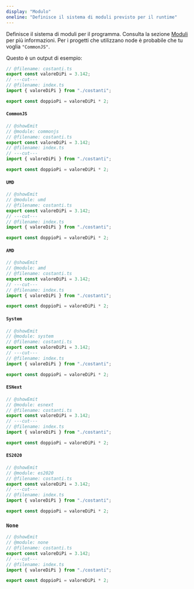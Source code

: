 ```yaml
---
display: "Modulo"
oneline: "Definisce il sistema di moduli previsto per il runtime"
---
```


Definisce il sistema di moduli per il programma. Consulta la sezione <a href='/docs/handbook/modules.html#ambient-modules'> Moduli </a> per più informazioni. Per i progetti che utilizzano node è probabile che tu voglia `"CommonJS"`.

Questo è un output di esempio:

```ts twoslash
// @filename: costanti.ts
export const valoreDiPi = 3.142;
// ---cut---
// @filename: index.ts
import { valoreDiPi } from "./costanti";

export const doppioPi = valoreDiPi * 2;
```

#### `CommonJS`

```ts twoslash
// @showEmit
// @module: commonjs
// @filename: costanti.ts
export const valoreDiPi = 3.142;
// @filename: index.ts
// ---cut---
import { valoreDiPi } from "./costanti";

export const doppioPi = valoreDiPi * 2;
```

#### `UMD`

```ts twoslash
// @showEmit
// @module: umd
// @filename: costanti.ts
export const valoreDiPi = 3.142;
// ---cut---
// @filename: index.ts
import { valoreDiPi } from "./costanti";

export const doppioPi = valoreDiPi * 2;
```

#### `AMD`

```ts twoslash
// @showEmit
// @module: amd
// @filename: costanti.ts
export const valoreDiPi = 3.142;
// ---cut---
// @filename: index.ts
import { valoreDiPi } from "./costanti";

export const doppioPi = valoreDiPi * 2;
```

#### `System`

```ts twoslash
// @showEmit
// @module: system
// @filename: costanti.ts
export const valoreDiPi = 3.142;
// ---cut---
// @filename: index.ts
import { valoreDiPi } from "./costanti";

export const doppioPi = valoreDiPi * 2;
```

#### `ESNext`

```ts twoslash
// @showEmit
// @module: esnext
// @filename: costanti.ts
export const valoreDiPi = 3.142;
// ---cut---
// @filename: index.ts
import { valoreDiPi } from "./costanti";

export const doppioPi = valoreDiPi * 2;
```

#### `ES2020`

```ts twoslash
// @showEmit
// @module: es2020
// @filename: costanti.ts
export const valoreDiPi = 3.142;
// ---cut---
// @filename: index.ts
import { valoreDiPi } from "./costanti";

export const doppioPi = valoreDiPi * 2;
```

### `None`

```ts twoslash
// @showEmit
// @module: none
// @filename: costanti.ts
export const valoreDiPi = 3.142;
// ---cut---
// @filename: index.ts
import { valoreDiPi } from "./costanti";

export const doppioPi = valoreDiPi * 2;
```

